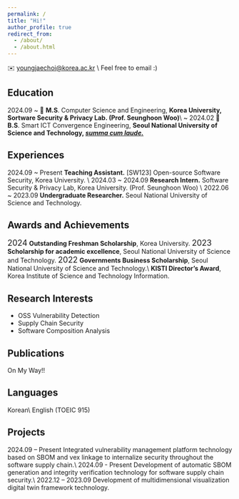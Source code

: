 ```yaml
---
permalink: /
title: "Hi!"
author_profile: true
redirect_from: 
  - /about/
  - /about.html
---
```

<!-- Youngjae Choi -->
✉️ youngjaechoi@korea.ac.kr \\
    Feel free to email :) 

## Education

2024.09 ~ 🏫 **M.S**. Computer Science and Engineering, **Korea University, Sortware Security & Privacy Lab. (Prof. Seunghoon Woo)**\\
~ 2024.02 🏫 **B.S**. Smart ICT Convergence Engineering, **Seoul National University of Science and Technology, *<u>summa cum laude.</u>***

## Experiences

2024.09 ~ Present **Teaching Assistant.** [SW123] Open-source Software Security, Korea University. \\
2024.03 ~ 2024.09 **Research Intern.** Software Security & Privacy Lab, Korea University. (Prof. Seunghoon Woo) \\
2022.06 ~ 2023.09 **Undergraduate Researcher.** Seoul National University of Science and Technology.

## Awards and Achievements
<font size = 4>2024</font>
**Outstanding Freshman Scholarship**, Korea University.
<font size = 4>2023</font>
**Scholarship for academic excellence**, Seoul National University of Science and Technology.
<font size = 4>2022</font>
**Governments Business Scholarship**, Seoul National University of Science and Technology.\\
**KISTI Director’s Award**, Korea Institute of Science and Technology Information.

## Research Interests

- OSS Vulnerability Detection
- Supply Chain Security
- Software Composition Analysis

## Publications

On My Way!!

## Languages
Korean\\
English (TOEIC 915)

## Projects

2024.09 – Present Integrated vulnerability management platform technology based on SBOM and vex
linkage to internalize security throughout the software supply chain.\\
2024.09 - Present Development of automatic SBOM generation and integrity verification technology
for software supply chain security.\\
2022.12 – 2023.09 Development of multidimensional visualization digital twin framework technology.
